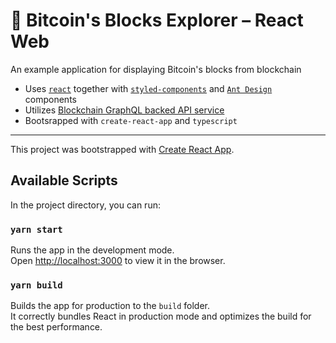 # 🤖 Bitcoin's Blocks Explorer – React Web

An example application for displaying Bitcoin's blocks from blockchain

- Uses [`react`](https://reactjs.org/) together with [`styled-components`](https://styled-components.com/) and [`Ant Design`](https://ant.design/) components
- Utilizes [Blockchain GraphQL backed API service](https://github.com/matyas-igor/blocks-api)
- Bootsrapped with `create-react-app` and `typescript`

---

This project was bootstrapped with [Create React App](https://github.com/facebook/create-react-app).

## Available Scripts

In the project directory, you can run:

### `yarn start`

Runs the app in the development mode.\
Open [http://localhost:3000](http://localhost:3000) to view it in the browser.

### `yarn build`

Builds the app for production to the `build` folder.\
It correctly bundles React in production mode and optimizes the build for the best performance.
